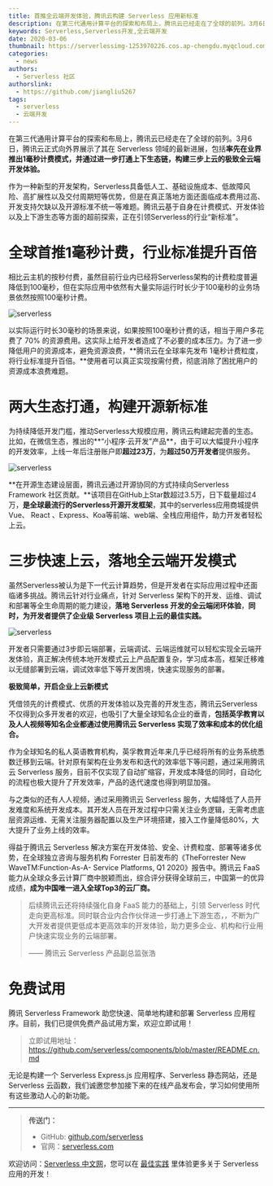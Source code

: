 ```yaml
---
title: 首推全云端开发体验，腾讯云构建 Serverless 应用新标准
description: 在第三代通用计算平台的探索和布局上，腾讯云已经走在了全球的前列。3月6日，腾讯云正式向外界展示了其在 Serverless 领域的最新进展，包括率先在业界推出1毫秒计费模式，并通过进一步打通上下生态链，构建三步上云的极致全云端开发体验。
keywords: Serverless,Serverless开发,全云端开发
date: 2020-03-06
thumbnail: https://serverlessimg-1253970226.cos.ap-chengdu.myqcloud.com/qianyi/images/0.jpg
categories:
  - news
authors:
  - Serverless 社区
authorslink: 
  - https://github.com/jiangliu5267
tags:
  - serverless
  - 云端开发
---
```


在第三代通用计算平台的探索和布局上，腾讯云已经走在了全球的前列。3月6日，腾讯云正式向外界展示了其在 Serverless 领域的最新进展，包括**率先在业界推出1毫秒计费模式，并通过进一步打通上下生态链，构建三步上云的极致全云端开发体验。**

作为一种新型的开发架构，Serverless具备低人工、基础设施成本、低故障风险、高扩展性以及交付周期短等优势，但是在真正落地方面还面临成本费用过高、开发支持欠缺以及开源标准不统一等难题。腾讯云基于自身在计费模式、开发体验以及上下游生态等方面的超前探索，正在引领Serverless的行业“新标准”。

# **全球首推1毫秒计费，行业标准提升百倍**

相比云主机的按秒付费，虽然目前行业内已经将Serverless架构的计费粒度普遍降低到100毫秒，但在实际应用中依然有大量实际运行时长少于100毫秒的业务场景依然按照100毫秒计费。

![serverless](https://img.serverlesscloud.cn/qianyi/images/67ufDnLOiaDTww1PiahWgJWJpasUn6HD6trdjsW9WtGDL0w4AJ51mwuiaQKah3XJ9Wkhv6cPO65DwOSVc0yvET37g.jpg)

以实际运行时长30毫秒的场景来说，如果按照100毫秒计费的话，相当于用户多花费了 70% 的资源费用。这实际上给开发者造成了不必要的成本压力。为了进一步降低用户的资源成本，避免资源浪费，**腾讯云在全球率先发布 1毫秒计费粒度， 将行业标准提升百倍。**使用者可以真正实现按需付费，彻底消除了困扰用户的资源成本浪费难题。

# **两大生态打通，构建开源新标准**

为持续降低开发门槛，推动Serverless大规模应用，腾讯云构建起完善的生态。比如，在微信生态，推出的**“小程序·云开发”产品**，由于可以大幅提升小程序的开发效率，上线一年后注册账户即**超过23万**，为**超过50万开发者**提供服务。

![serverless](https://mmbiz.qpic.cn/mmbiz_png/67ufDnLOiaDTww1PiahWgJWJpasUn6HD6tujJx26PsYU91ltfmRDgI0HTCUr3rnLVBECpTbf6CYDPFADGXGJxYmg/640?wx_fmt=png&tp=webp&wxfrom=5&wx_lazy=1&wx_co=1)

**在开源生态建设层面，腾讯云通过开源协同的方式持续向Serverless Framework 社区贡献。**该项目在GitHub上Star数超过3.5万，日下载量超过4万，**是全球最流行的Serverless开源开发框架**，其中的serverless应用商城提供Vue、 React 、Express、Koa等前端、web端、全栈应用组件，助力开发者轻松上云。

# **三步快速上云，落地全云端开发模式**

虽然Serverless被认为是下一代云计算趋势，但是开发者在实际应用过程中还面临诸多挑战。腾讯云针对行业痛点，针对 Serverless 架构下的开发、运维、调试和部署等全生命周期的能力建设，**落地 Serverless 开发的全云端闭环体验**，**同时，为开发者提供了企业级 Serverless 项目上云的最佳实践。**

![serverless](https://img.serverlesscloud.cn/qianyi/images/67ufDnLOiaDTww1PiahWgJWJpasUn6HD6tDx8YBOewTUIiavgdvG3s5dvkf1a0ic9ffwTN2nFJBYPqnIMsC9LTv1ug.jpg)

开发者只需要通过3步即云端部署，云端调试、云端运维就可以轻松实现全云端开发体验，真正解决传统本地开发模式云上产品配置复杂，学习成本高，框架迁移难以无缝部署到云端，调试效率低下等开发困境，快速实现服务的部署。

**极致简单，开启企业上云新模式**

凭借领先的计费模式、优质的开发体验以及完善的开发生态，腾讯云Serverless不仅得到众多开发者的欢迎，也吸引了大量全球知名企业的垂青，**包括英孚教育以及人人视频等知名企业都通过使用腾讯云 Serverless 实现了效率和成本的优化组合。**

作为全球知名的私人英语教育机构，英孚教育近年来几乎已经将所有的业务系统悉数迁移到云端。针对原有架构在业务发布和迭代的效率低下等问题，通过采用腾讯云 Serverless 服务，目前不仅实现了自动扩缩容，开发成本降低的同时，自动化的流程也极大提升了开发效率，产品的迭代速度也得到明显加强。

与之类似的还有人人视频，通过采用腾讯云 Serverless 服务，大幅降低了人员开发难度和系统开发成本。其开发人员在开发过程中只需关注业务逻辑，无需考虑底层资源运维、无需关注服务器配置以及生产环境搭建，接入工作量降低80%，大大提升了业务上线的效率。

得益于腾讯云 Serverless 解决方案在开发体验、安全、计费粒度、部署等诸多优势，在全球独立咨询与服务机构 Forrester 日前发布的《TheForrester New WaveTM:Function-As-A- Service Platforms, Q1 2020》报告中。腾讯云 FaaS 能力从全球众多云计算厂商中脱颖而出，综合评分获得全球前三，中国第一的优异成绩，**成为中国唯一进入全球Top3的云厂商。**


> 后续腾讯云还将持续强化自身 FaaS 能力的基础上，引领 Serverless 时代走向更高标准。同时联合业内合作伙伴进一步打通上下游生态，，不断为广大开发者提供更低成本更高效率的开发体验，助力更多企业、机构和行业用户快速实现业务的云端部署。
> 
> —— 腾讯云 Serverless 产品副总监张浩

# 免费试用

腾讯 Serverless Framework 助您快速、简单地构建和部署 Serverless 应用程序。目前，我们已提供免费产品试用方案，欢迎立即试用！
> 立即试用地址： https://github.com/serverless/components/blob/master/README.cn.md

无论是构建一个 Serverless Express.js 应用程序、Serverless 静态网站，还是 Serverless 云函数，我们诚邀您参加接下来的在线产品发布会，学习如何使用所有这些激动人心的新功能。

---

> **传送门：**
> - GitHub: [github.com/serverless](https://github.com/serverless/serverless/blob/master/README_CN.md) 
> - 官网：[serverless.com](https://serverless.com/)

欢迎访问：[Serverless 中文网](https://serverlesscloud.cn/)，您可以在 [最佳实践](https://serverlesscloud.cn/best-practice) 里体验更多关于 Serverless 应用的开发！

